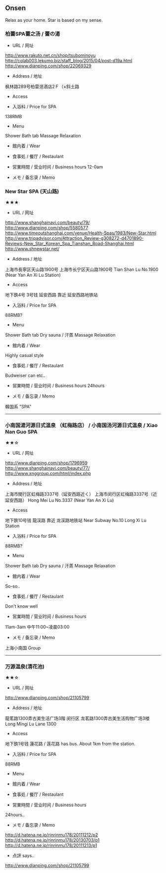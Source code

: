## Onsen

Relax as your home. Star is based on my sense.

### 柏蕾SPA蕾之汤 / 蕾の湯

- URL / 网址

http://www.rakuto.net.cn/shop/tsubominoyu
http://colab003.lekumo.biz/staff_blog/2015/04/post-d19a.html
http://www.dianping.com/shop/22069329


- Address / 地址

枫林路289号柏雷潖酒店2Ｆ（×斜土路


- Access



- 入浴料 / Price for SPA

138RMB


- Menu

Shower
Bath tab
Massage
Relaxation



- 館内着 / Wear



- 食事処 / 餐厅 / Restaulant



- 営業時間 / 营业时间 / Business hours
12-0am


- メモ / 备忘录 / Memo




### New Star SPA (天山路)

★★★

- URL / 网址

http://www.shanghainavi.com/beauty/79/
http://www.dianping.com/shop/5580577
http://www.timeoutshanghai.com/venue/Health-Spas/1983/New-Star.html
http://www.tripadvisor.com/Attraction_Review-g308272-d4701890-Reviews-New_Star_Korean_Spa_Tianshan_Road-Shanghai.html
http://www.shnewstar.net/

- Address / 地址

上海市長寧区天山路1900号
上海市长宁区天山路1900号
Tian Shan Lu No.1900 (Near Yan An Xi Lu Station)


- Access

地下鉄4号 3号钱 延安西路
靠近 延安西路地铁站


- 入浴料 / Price for SPA

88RMB?


- Menu

Shower
Bath tab
Dry sauna / 汗蒸
Massage
Relaxation



- 館内着 / Wear

Highly casual style


- 食事処 / 餐厅 / Restaulant

Budweiser can etc..


- 営業時間 / 营业时间 / Business hours
24hours


- メモ / 备忘录 / Memo

韓国系 "SPA"


---

### 小南国湯河源日式温泉 （虹梅路店） / 小南国汤河源日式温泉 / Xiao Nan Guo SPA

★★☆

- URL / 网址

http://www.dianping.com/shop/1796959
http://www.shanghainavi.com/beauty/77/
http://www.xnggroup.com/html/index.php


- Address / 地址

上海市閔行区虹梅路3337号（延安西路近く）
上海市闵行区虹梅路3337号（近延安西路）
Hong Mei Lu No.3337 (Near Yan An Xi Lu)


- Access

地下鉄10号钱 龍渓路
靠近 龙渓路地铁站
Near Subway No.10 Long Xi Lu Station


- 入浴料 / Price for SPA

88RMB?


- Menu

Shower
Bath tab
Dry sauna / 汗蒸
Massage
Relaxation


- 館内着 / Wear

So-so..


- 食事処 / 餐厅 / Restaulant

Don't know well


- 営業時間 / 营业时间 / Business hours

11am-3am
中午11:00~凌晨03:00


- メモ / 备忘录 / Memo

上海小南国 Group

---

### 万源温泉(清花池)

★★☆


- URL / 网址

http://www.dianping.com/shop/21105799

- Address / 地址

 龍茗路1300弄古美生活广场3階
闵行区 龙茗路1300弄古美生活购物广场3楼
Long Mingi Lu Lane 1300


- Access

地下鉄1号钱 蓮花路 / 莲花路 has bus. About 1km from the station.


- 入浴料 / Price for SPA

88RMB

- Menu

- 館内着 / Wear

- 食事処 / 餐厅 / Restaulant

- 営業時間 / 营业时间 / Business hours

24hours..


- メモ / 备忘录 / Memo

http://d.hatena.ne.jp/rinrinmu178/20111212/p2
http://d.hatena.ne.jp/rinrinmu178/20130703/p1
http://d.hatena.ne.jp/rinrinmu178/20111213/p1

- 点評 says..

http://www.dianping.com/shop/21105799

